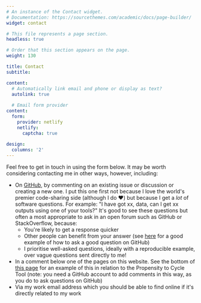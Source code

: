 ```yaml
---
# An instance of the Contact widget.
# Documentation: https://sourcethemes.com/academic/docs/page-builder/
widget: contact

# This file represents a page section.
headless: true

# Order that this section appears on the page.
weight: 130

title: Contact
subtitle:

content:
  # Automatically link email and phone or display as text?
  autolink: true
  
  # Email form provider
content:
  form:
    provider: netlify
    netlify:
      captcha: true
  
design:
  columns: '2'
---
```



Feel free to get in touch in using the form below.
It may be worth considering contacting me in other ways, however, including:

- On [GitHub](https://github.com/robinlovelace/), by commenting on an existing issue or discussion or creating a new one.
 I put this one first not because I love the world's premier code-sharing side (although I do ♥) but because I get a *lot* of software questions. For example: "I have got xx, data, can I get xx outputs using one of your tools?" It's good to see these questions but often a most appropriate to ask in an open forum such as GitHub or StackOverflow, because:
  - You're likely to get a response quicker
  - Other people can benefit from your answer (see [here](https://github.com/Robinlovelace/geocompr/issues/810) for a good example of how to ask a good question on GitHub)
  - I prioritise well-asked questions, ideally with a reproducible example, over vague questions sent directly to me!
- In a comment below one of the pages on this website. See the bottom of [this page](https://www.robinlovelace.net/publication/lovelace-propensity-2017/) for an example of this in relation to the Propensity to Cycle Tool (note: you need a GitHub account to add comments in this way, as you do to ask questions on GitHub)
- Via my work email address which you should be able to find online if it's directly related to my work
